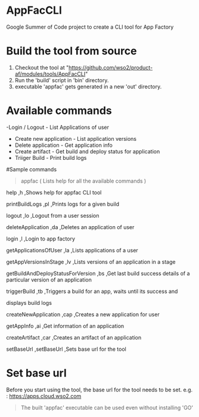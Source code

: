# AppFacCLI
Google Summer of Code project to create a CLI tool for App Factory

# Build the tool from source
01. Checkout the tool at "https://github.com/wso2/product-af/modules/tools/AppFacCLI"
02. Run the 'build' script in 'bin' directory.
03. executable 'appfac' gets generated in a new 'out' directory.

# Available commands
-Login / Logout             - List Applications of user
- Create new application    - List application versions
- Delete application        - Get application info
- Create artifact           - Get build and deploy status for application
- Triiger Build             - Print build logs

#Sample commands

> appfac   ( Lists help for all the available commands )

help                                  ,h              ,Shows help for appfac CLI tool

printBuildLogs                        ,pl             ,Prints logs for a given build

logout                                ,lo             ,Logout from a user session

deleteApplication                     ,da             ,Deletes an application of user

login                                 ,l              ,Login to app factory

getApplicationsOfUser                 ,la             ,Lists applications of a user

getAppVersionsInStage                 ,lv             ,Lists versions of an application in a stage

getBuildAndDeployStatusForVersion     ,bs             ,Get last build success details of a particular version of an 
application

triggerBuild                          ,tb             ,Triggers a build for an app, waits until its success and 

displays build logs

createNewApplication                  ,cap            ,Creates a new application for user

getAppInfo                            ,ai             ,Get information of an application

createArtifact                        ,car            ,Creates an artifact of an application

setBaseUrl                            ,setBaseUrl     ,Sets base url for the tool

# Set base url
Before you start using the tool, the base url for the tool needs to be set.
e.g. : https://apps.cloud.wso2.com

> The built 'appfac' executable can be used even without installing 'GO'
